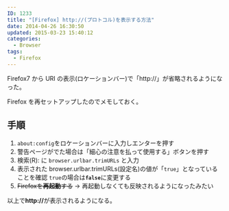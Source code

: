 ```yaml
---
ID: 1233
title: "[Firefox] http://(プロトコル)を表示する方法"
date: 2014-04-26 16:30:50
updated: 2015-03-23 15:40:12
categories:
  - Browser
tags:
  - Firefox
---
```


Firefox7 から URI の表示(ロケーションバー)で「http://」が省略されるようになった。

Firefox を再セットアップしたのでメモしておく。

<!--more-->
<h2>手順</h2>
<ol>
 <li><code>about:config</code>をロケーションバーに入力しエンターを押す</li>
 <li>警告ページがでた場合は「細心の注意を払って使用する」ボタンを押す</li>
 <li>検索(R): に <code>browser.urlbar.trimURLs</code> と入力</li>
 <li>表示された browser.urlbar.trimURLs(設定名)の値が「<code>true</code>」となっていることを確認
<code>true</code>の場合は<code><b>false</b></code>に変更する</li>
 <li><s>Firefoxを<b>再起動</b>する</s> → 再起動しなくても反映されるようになったみたい</li>
</ol>

以上で<b>http://</b>が表示されるようになる。
